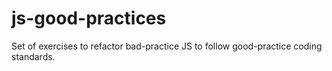 # js-good-practices
Set of exercises to refactor bad-practice JS to follow good-practice coding standards.
